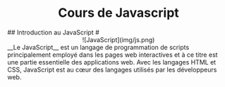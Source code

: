 <h1 style="text-align: center;">Cours de Javascript</h1>   
## Introduction au JavaScript  
# <div style="text-align: center;"> ![JavaScript](img/js.png)</div>  
__Le JavaScript__ est un langage de programmation de scripts principalement employé dans les pages web interactives et à ce titre est une partie essentielle des applications web. Avec les langages HTML et CSS, JavaScript est au cœur des langages utilisés par les développeurs web.
